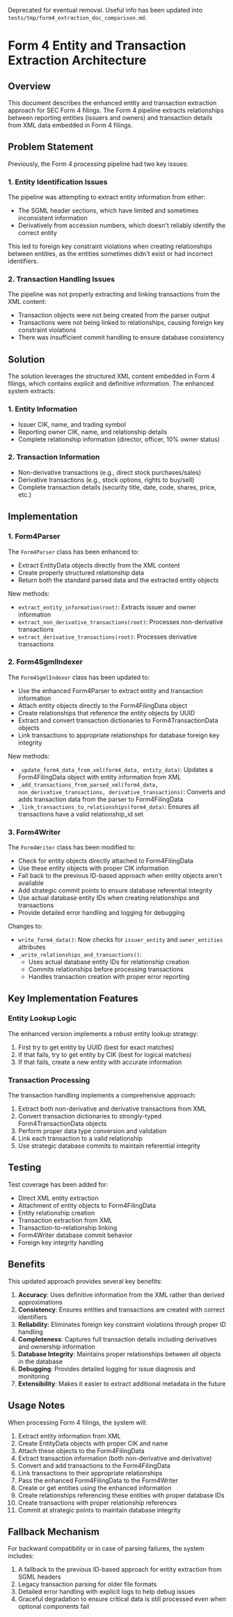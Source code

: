 Deprecated for eventual removal. Useful info has been updated into `tests/tmp/form4_extraction_doc_comparison.md`.

# Form 4 Entity and Transaction Extraction Architecture

## Overview

This document describes the enhanced entity and transaction extraction approach for SEC Form 4 filings. The Form 4 pipeline extracts relationships between reporting entities (issuers and owners) and transaction details from XML data embedded in Form 4 filings.

## Problem Statement

Previously, the Form 4 processing pipeline had two key issues:

### 1. Entity Identification Issues
The pipeline was attempting to extract entity information from either:
   - The SGML header sections, which have limited and sometimes inconsistent information
   - Derivatively from accession numbers, which doesn't reliably identify the correct entity

This led to foreign key constraint violations when creating relationships between entities, as the entities sometimes didn't exist or had incorrect identifiers.

### 2. Transaction Handling Issues
The pipeline was not properly extracting and linking transactions from the XML content:
   - Transaction objects were not being created from the parser output
   - Transactions were not being linked to relationships, causing foreign key constraint violations
   - There was insufficient commit handling to ensure database consistency

## Solution

The solution leverages the structured XML content embedded in Form 4 filings, which contains explicit and definitive information. The enhanced system extracts:

### 1. Entity Information
- Issuer CIK, name, and trading symbol
- Reporting owner CIK, name, and relationship details
- Complete relationship information (director, officer, 10% owner status)

### 2. Transaction Information
- Non-derivative transactions (e.g., direct stock purchases/sales)
- Derivative transactions (e.g., stock options, rights to buy/sell)
- Complete transaction details (security title, date, code, shares, price, etc.)

## Implementation

### 1. Form4Parser

The `Form4Parser` class has been enhanced to:

- Extract EntityData objects directly from the XML content
- Create properly structured relationship data
- Return both the standard parsed data and the extracted entity objects

New methods:
- `extract_entity_information(root)`: Extracts issuer and owner information
- `extract_non_derivative_transactions(root)`: Processes non-derivative transactions
- `extract_derivative_transactions(root)`: Processes derivative transactions

### 2. Form4SgmlIndexer

The `Form4SgmlIndexer` class has been updated to:

- Use the enhanced Form4Parser to extract entity and transaction information
- Attach entity objects directly to the Form4FilingData object
- Create relationships that reference the entity objects by UUID
- Extract and convert transaction dictionaries to Form4TransactionData objects
- Link transactions to appropriate relationships for database foreign key integrity

New methods:
- `_update_form4_data_from_xml(form4_data, entity_data)`: Updates a Form4FilingData object with entity information from XML
- `_add_transactions_from_parsed_xml(form4_data, non_derivative_transactions, derivative_transactions)`: Converts and adds transaction data from the parser to Form4FilingData
- `_link_transactions_to_relationships(form4_data)`: Ensures all transactions have a valid relationship_id set

### 3. Form4Writer

The `Form4Writer` class has been modified to:

- Check for entity objects directly attached to Form4FilingData
- Use these entity objects with proper CIK information
- Fall back to the previous ID-based approach when entity objects aren't available
- Add strategic commit points to ensure database referential integrity
- Use actual database entity IDs when creating relationships and transactions
- Provide detailed error handling and logging for debugging

Changes to:
- `write_form4_data()`: Now checks for `issuer_entity` and `owner_entities` attributes
- `_write_relationships_and_transactions()`: 
  - Uses actual database entity IDs for relationship creation
  - Commits relationships before processing transactions
  - Handles transaction creation with proper error reporting

## Key Implementation Features

### Entity Lookup Logic

The enhanced version implements a robust entity lookup strategy:

1. First try to get entity by UUID (best for exact matches)
2. If that fails, try to get entity by CIK (best for logical matches)
3. If that fails, create a new entity with accurate information

### Transaction Processing

The transaction handling implements a comprehensive approach:

1. Extract both non-derivative and derivative transactions from XML
2. Convert transaction dictionaries to strongly-typed Form4TransactionData objects
3. Perform proper data type conversion and validation
4. Link each transaction to a valid relationship
5. Use strategic database commits to maintain referential integrity

## Testing

Test coverage has been added for:
- Direct XML entity extraction
- Attachment of entity objects to Form4FilingData
- Entity relationship creation
- Transaction extraction from XML
- Transaction-to-relationship linking
- Form4Writer database commit behavior
- Foreign key integrity handling

## Benefits

This updated approach provides several key benefits:

1. **Accuracy**: Uses definitive information from the XML rather than derived approximations
2. **Consistency**: Ensures entities and transactions are created with correct identifiers
3. **Reliability**: Eliminates foreign key constraint violations through proper ID handling
4. **Completeness**: Captures full transaction details including derivatives and ownership information
5. **Database Integrity**: Maintains proper relationships between all objects in the database
6. **Debugging**: Provides detailed logging for issue diagnosis and monitoring
7. **Extensibility**: Makes it easier to extract additional metadata in the future

## Usage Notes

When processing Form 4 filings, the system will:
1. Extract entity information from XML
2. Create EntityData objects with proper CIK and name
3. Attach these objects to the Form4FilingData
4. Extract transaction information (both non-derivative and derivative)
5. Convert and add transactions to the Form4FilingData
6. Link transactions to their appropriate relationships
7. Pass the enhanced Form4FilingData to the Form4Writer
8. Create or get entities using the enhanced information
9. Create relationships referencing these entities with proper database IDs
10. Create transactions with proper relationship references
11. Commit at strategic points to maintain database integrity

## Fallback Mechanism

For backward compatibility or in case of parsing failures, the system includes:
1. A fallback to the previous ID-based approach for entity extraction from SGML headers
2. Legacy transaction parsing for older file formats
3. Detailed error handling with explicit logs to help debug issues
4. Graceful degradation to ensure critical data is still processed even when optional components fail